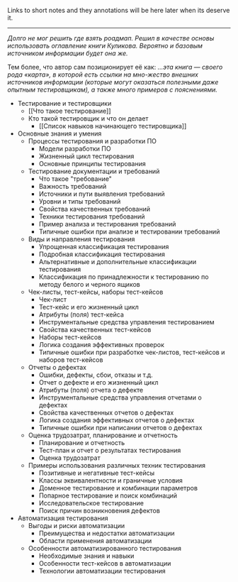 Links to short notes and they annotations will be here later when its deserve it.
***

*Долго не мог решить где взять роадмап. Решил в качестве основы использовать оглавление книги Куликова. Вероятно и базовым источником информации будет она же.*

Тем более, что автор сам позиционирует её как: *...эта книга — своего рода «карта», в которой есть ссылки на мно-жество внешних источников информации (которые могут оказаться полезными даже опытным тестировщикам), а также много примеров с пояснениями.*

- Тестирование и тестировщики
	- [[Что такое тестирование]]
	- Кто такой тестировщик и что он делает
		- [[Список навыков начинающего тестировщика]]
- Основные знания и умения
	- Процессы тестирования и разработки ПО
		- Модели разработки ПО
		- Жизненный цикл тестирования
		- Основные принципы тестирования
	- Тестирование документации и требований
		- Что такое "требование"
		- Важность требований
		- Источники и пути выявления требований
		- Уровни и типы требований
		- Свойства качественных требований
		- Техники тестирования требований
		- Пример анализа и тестирования требований
		- Типичные ошибки при анализе и тестировании требований
	- Виды и направления тестирования
		- Упрощенная классификация тестирования
		- Подробная классификация тестирования
		- Альтернативные и дополнительные классификации тестирования
		- Классификация по принадлежности к тестированию  по методу белого и черного ящиков
	- Чек-листы, тест-кейсы, наборы тест-кейсов
		- Чек-лист
		- Тест-кейс и его жизненный цикл
		- Атрибуты (поля) тест-кейса
		- Инструментальные средства управления тестированием
		- Свойства качественных тест-кейсов
		- Наборы тест-кейсов
		- Логика создания эффективных проверок
		- Типичные ошибки при разработке чек-листов, тест-кейсов и наборов тест-кейсов
	- Отчеты о дефектах
		- Ошибки, дефекты, сбои, отказы и т.д.
		- Отчет о дефекте и его жизненный цикл
		- Атрибуты (поля) отчета о дефекте
		- Инструментальные средства управления отчетами о дефектах
		- Свойства качественных отчетов о дефектах
		- Логика создания эффективных отчетов о дефектах
		- Типичные ошибки при написании отчетов о дефектах
	- Оценка трудозатрат, планирование и отчетность
		- Планирование и отчетность
		- Тест-план и отчет о результатах тестирования
		- Оценка трудозатрат
	- Примеры использования различных техник тестирования
		- Позитивные и негативные тест-кейсы
		- Классы эквивалентности и граничные условия
		- Доменное тестирование и комбинации параметров
		- Попарное тестирование и поиск комбинаций
		- Исследовательское тестирование
		- Поиск причин возникновения дефектов
- Автоматизация тестирования
	- Выгоды и риски автоматизации
		- Преимущества и недостатки автоматизации
		- Области применения автоматизации
	- Особенности автоматизированного тестирования
		- Необходимые знания и навыки
		- Особенности тест-кейсов в автоматизации
		- Технологии автоматизации тестирования
